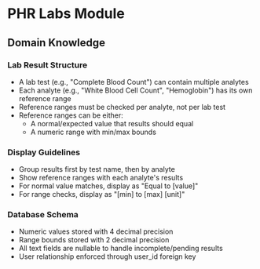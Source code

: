 # PHR Labs Module

## Domain Knowledge

### Lab Result Structure
- A lab test (e.g., "Complete Blood Count") can contain multiple analytes
- Each analyte (e.g., "White Blood Cell Count", "Hemoglobin") has its own reference range
- Reference ranges must be checked per analyte, not per lab test
- Reference ranges can be either:
  - A normal/expected value that results should equal
  - A numeric range with min/max bounds

### Display Guidelines
- Group results first by test name, then by analyte
- Show reference ranges with each analyte's results
- For normal value matches, display as "Equal to [value]"
- For range checks, display as "[min] to [max] [unit]"

### Database Schema
- Numeric values stored with 4 decimal precision 
- Range bounds stored with 2 decimal precision
- All text fields are nullable to handle incomplete/pending results
- User relationship enforced through user_id foreign key
